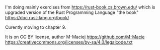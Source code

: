 I'm doing mainly exercises from https://rust-book.cs.brown.edu/ which is upgraded version of the Rust Programming Language "the book" https://doc.rust-lang.org/book/

Curently moving to chapter 9.

It is on CC BY license, author M-Maciej https://github.com/M-Macie https://creativecommons.org/licenses/by-sa/4.0/legalcode.txt
